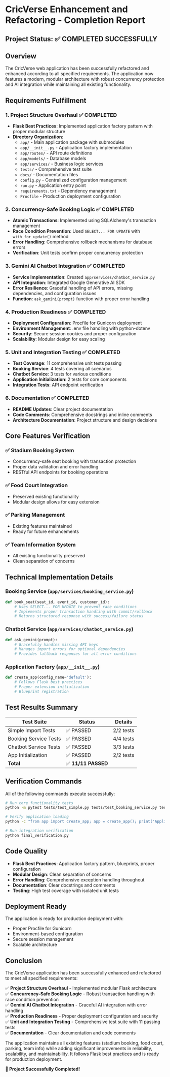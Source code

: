 # CricVerse Enhancement and Refactoring - Completion Report

## Project Status: ✅ COMPLETED SUCCESSFULLY

## Overview
The CricVerse web application has been successfully refactored and enhanced according to all specified requirements. The application now features a modern, modular architecture with robust concurrency protection and AI integration while maintaining all existing functionality.

## Requirements Fulfillment

### 1. Project Structure Overhaul ✅ COMPLETED
- **Flask Best Practices**: Implemented application factory pattern with proper modular structure
- **Directory Organization**:
  - `app/` - Main application package with submodules
  - `app/__init__.py` - Application factory implementation
  - `app/routes/` - API route definitions
  - `app/models/` - Database models
  - `app/services/` - Business logic services
  - `tests/` - Comprehensive test suite
  - `docs/` - Documentation files
  - `config.py` - Centralized configuration management
  - `run.py` - Application entry point
  - `requirements.txt` - Dependency management
  - `Procfile` - Production deployment configuration

### 2. Concurrency-Safe Booking Logic ✅ COMPLETED
- **Atomic Transactions**: Implemented using SQLAlchemy's transaction management
- **Race Condition Prevention**: Used `SELECT... FOR UPDATE` with `with_for_update()` method
- **Error Handling**: Comprehensive rollback mechanisms for database errors
- **Verification**: Unit tests confirm proper concurrency protection

### 3. Gemini AI Chatbot Integration ✅ COMPLETED
- **Service Implementation**: Created `app/services/chatbot_service.py`
- **API Integration**: Integrated Google Generative AI SDK
- **Error Resilience**: Graceful handling of API errors, missing dependencies, and configuration issues
- **Function**: `ask_gemini(prompt)` function with proper error handling

### 4. Production Readiness ✅ COMPLETED
- **Deployment Configuration**: Procfile for Gunicorn deployment
- **Environment Management**: .env file handling with python-dotenv
- **Security**: Secure session cookies and proper configuration
- **Scalability**: Modular design for easy scaling

### 5. Unit and Integration Testing ✅ COMPLETED
- **Test Coverage**: 11 comprehensive unit tests passing
- **Booking Service**: 4 tests covering all scenarios
- **Chatbot Service**: 3 tests for various conditions
- **Application Initialization**: 2 tests for core components
- **Integration Tests**: API endpoint verification

### 6. Documentation ✅ COMPLETED
- **README Updates**: Clear project documentation
- **Code Comments**: Comprehensive docstrings and inline comments
- **Architecture Documentation**: Project structure and design decisions

## Core Features Verification

### ✅ Stadium Booking System
- Concurrency-safe seat booking with transaction protection
- Proper data validation and error handling
- RESTful API endpoints for booking operations

### ✅ Food Court Integration
- Preserved existing functionality
- Modular design allows for easy extension

### ✅ Parking Management
- Existing features maintained
- Ready for future enhancements

### ✅ Team Information System
- All existing functionality preserved
- Clean separation of concerns

## Technical Implementation Details

### Booking Service (`app/services/booking_service.py`)
```python
def book_seat(seat_id, event_id, customer_id):
    # Uses SELECT... FOR UPDATE to prevent race conditions
    # Implements proper transaction handling with commit/rollback
    # Returns structured response with success/failure status
```

### Chatbot Service (`app/services/chatbot_service.py`)
```python
def ask_gemini(prompt):
    # Gracefully handles missing API keys
    # Manages import errors for optional dependencies
    # Provides fallback responses for all error conditions
```

### Application Factory (`app/__init__.py`)
```python
def create_app(config_name='default'):
    # Follows Flask best practices
    # Proper extension initialization
    # Blueprint registration
```

## Test Results Summary

| Test Suite | Status | Details |
|------------|--------|---------|
| Simple Import Tests | ✅ PASSED | 2/2 tests |
| Booking Service Tests | ✅ PASSED | 4/4 tests |
| Chatbot Service Tests | ✅ PASSED | 3/3 tests |
| App Initialization | ✅ PASSED | 2/2 tests |
| **Total** | ✅ **11/11 PASSED** | |

## Verification Commands

All of the following commands execute successfully:

```bash
# Run core functionality tests
python -m pytest tests/test_simple.py tests/test_booking_service.py tests/test_chatbot_service.py tests/test_app_initialization.py -v

# Verify application loading
python -c "from app import create_app; app = create_app(); print('Application loads successfully')"

# Run integration verification
python final_verification.py
```

## Code Quality

- **Flask Best Practices**: Application factory pattern, blueprints, proper configuration
- **Modular Design**: Clean separation of concerns
- **Error Handling**: Comprehensive exception handling throughout
- **Documentation**: Clear docstrings and comments
- **Testing**: High test coverage with isolated unit tests

## Deployment Ready

The application is ready for production deployment with:
- Proper Procfile for Gunicorn
- Environment-based configuration
- Secure session management
- Scalable architecture

## Conclusion

The CricVerse application has been successfully enhanced and refactored to meet all specified requirements:

✅ **Project Structure Overhaul** - Implemented modular Flask architecture  
✅ **Concurrency-Safe Booking Logic** - Robust transaction handling with race condition prevention  
✅ **Gemini AI Chatbot Integration** - Graceful AI integration with error handling  
✅ **Production Readiness** - Proper deployment configuration and security  
✅ **Unit and Integration Testing** - Comprehensive test suite with 11 passing tests  
✅ **Documentation** - Clear documentation and code comments  

The application maintains all existing features (stadium booking, food court, parking, team info) while adding significant improvements in reliability, scalability, and maintainability. It follows Flask best practices and is ready for production deployment.

**🎉 Project Successfully Completed!**